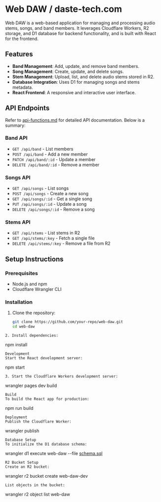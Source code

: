 # Web DAW / daste-tech.com

Web DAW is a web-based application for managing and processing audio stems, songs, and band members. It leverages Cloudflare Workers, R2 storage, and D1 database for backend functionality, and is built with React for the frontend.

## Features

- **Band Management**: Add, update, and remove band members.
- **Song Management**: Create, update, and delete songs.
- **Stem Management**: Upload, list, and delete audio stems stored in R2.
- **Database Integration**: Uses D1 for managing songs and stems metadata.
- **React Frontend**: A responsive and interactive user interface.


## API Endpoints

Refer to [api-functions.md](api-functions.md) for detailed API documentation. Below is a summary:

### Band API
- `GET /api/band` - List members
- `POST /api/band` - Add a new member
- `PATCH /api/band/:id` - Update a member
- `DELETE /api/band/:id` - Remove a member

### Songs API
- `GET /api/songs` - List songs
- `POST /api/songs` - Create a new song
- `GET /api/songs/:id` - Get a single song
- `PUT /api/songs/:id` - Update a song
- `DELETE /api/songs/:id` - Remove a song

### Stems API
- `GET /api/stems` - List stems in R2
- `GET /api/stems/:key` - Fetch a single file
- `DELETE /api/stems/:key` - Remove a file from R2

## Setup Instructions

### Prerequisites
- Node.js and npm
- Cloudflare Wrangler CLI

### Installation
1. Clone the repository:
   ```bash
   git clone https://github.com/your-repo/web-daw.git
   cd web-daw
```
2. Install dependencies:
```
npm install
```
Development
Start the React development server:
```
npm start
```
3. Start the Cloudflare Workers development server:
```
wrangler pages dev build
```
Build
To build the React app for production:
```
npm run build
```
Deployment
Publish the Cloudflare Worker:
```
wrangler publish
```
Database Setup
To initialize the D1 database schema:
```
wrangler d1 execute web-daw --file [schema.sql](http://_vscodecontentref_/0)
```
R2 Bucket Setup
Create an R2 bucket:
```
wrangler r2 bucket create web-daw-dev
```
List objects in the bucket:
```
wrangler r2 object list web-daw
```

